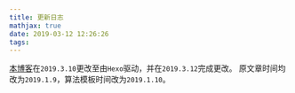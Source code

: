 ```yaml
---
title: 更新日志
mathjax: true
date: 2019-03-12 12:26:26
tags:
---
```


[本博客](https://tony031218.github.io/)在`2019.3.10`更改至由`Hexo`驱动，并在`2019.3.12`完成更改。
原文章时间均改为`2019.1.9`，算法模板时间改为`2019.1.10`。